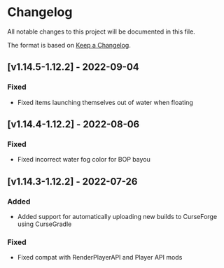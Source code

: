 # Changelog
All notable changes to this project will be documented in this file.

The format is based on [Keep a Changelog].

## [v1.14.5-1.12.2] - 2022-09-04
### Fixed
- Fixed items launching themselves out of water when floating

## [v1.14.4-1.12.2] - 2022-08-06
### Fixed
- Fixed incorrect water fog color for BOP bayou

## [v1.14.3-1.12.2] - 2022-07-26
### Added
- Added support for automatically uploading new builds to CurseForge using CurseGradle
### Fixed
- Fixed compat with RenderPlayerAPI and Player API mods

[Keep a Changelog]: https://keepachangelog.com/en/1.0.0/
